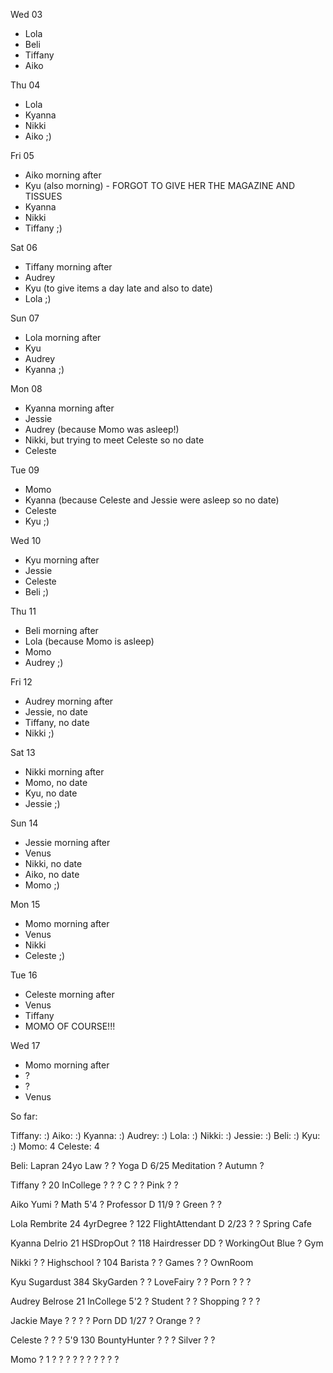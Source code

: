Wed 03
- Lola
- Beli
- Tiffany
- Aiko

Thu 04
- Lola
- Kyanna
- Nikki
- Aiko ;)

Fri 05
- Aiko morning after
- Kyu (also morning) - FORGOT TO GIVE HER THE MAGAZINE AND TISSUES
- Kyanna
- Nikki
- Tiffany ;)

Sat 06
- Tiffany morning after
- Audrey
- Kyu (to give items a day late and also to date)
- Lola ;)

Sun 07
- Lola morning after
- Kyu
- Audrey
- Kyanna ;)

Mon 08
- Kyanna morning after
- Jessie
- Audrey (because Momo was asleep!)
- Nikki, but trying to meet Celeste so no date
- Celeste

Tue 09
- Momo
- Kyanna (because Celeste and Jessie were asleep so no date)
- Celeste
- Kyu ;)

Wed 10
- Kyu morning after
- Jessie
- Celeste
- Beli ;)

Thu 11
- Beli morning after
- Lola (because Momo is asleep)
- Momo
- Audrey ;)

Fri 12
- Audrey morning after
- Jessie, no date
- Tiffany, no date
- Nikki ;)

Sat 13
- Nikki morning after
- Momo, no date
- Kyu, no date
- Jessie ;)

Sun 14
- Jessie morning after
- Venus
- Nikki, no date
- Aiko, no date
- Momo ;)

Mon 15
- Momo morning after
- Venus
- Nikki
- Celeste ;)

Tue 16
- Celeste morning after
- Venus
- Tiffany
- MOMO OF COURSE!!!

Wed 17
- Momo morning after
- ?
- ?
- Venus

So far:

Tiffany: :)  Aiko:    :)  Kyanna: :)
Audrey:  :)  Lola:    :)  Nikki:  :)
Jessie:  :)  Beli:    :)  Kyu:    :)
Momo:    4   Celeste: 4   

Beli:
    Lapran    24yo    Law
    ?         ?       Yoga
    D         6/25    Meditation
    ?         Autumn  ?

Tiffany
    ?         20      InCollege
    ?         ?       ?
    C         ?       ?
    Pink      ?       ?

Aiko
    Yumi      ?       Math
    5'4       ?       Professor
    D         11/9    ?
    Green     ?       ?

Lola
    Rembrite  24      4yrDegree
    ?         122     FlightAttendant
    D         2/23    ?
    ?         Spring  Cafe

Kyanna
    Delrio    21      HSDropOut
    ?         118     Hairdresser
    DD        ?       WorkingOut
    Blue      ?       Gym

Nikki
    ?         ?       Highschool
    ?         104     Barista
    ?         ?       Games
    ?         ?       OwnRoom

Kyu
    Sugardust 384     SkyGarden
    ?         ?       LoveFairy
    ?         ?       Porn
    ?         ?       ?

Audrey
    Belrose   21      InCollege
    5'2       ?       Student
    ?         ?       Shopping
    ?         ?       ?

Jackie
    Maye      ?       ?
    ?         ?       Porn
    DD        1/27    ?
    Orange    ?       ?

Celeste
    ?         ?       ?
    5'9       130     BountyHunter
    ?         ?       ?
    Silver    ?       ?

Momo
    ?         1       ?
    ?         ?       ?
    ?         ?       ?
    ?         ?       ?

